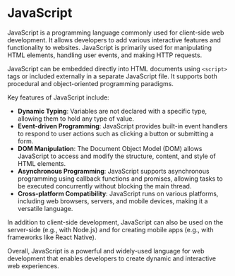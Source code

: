 # JavaScript

JavaScript is a programming language commonly used for client-side web development. It allows developers to add various interactive features and functionality to websites. JavaScript is primarily used for manipulating HTML elements, handling user events, and making HTTP requests.

JavaScript can be embedded directly into HTML documents using `<script>` tags or included externally in a separate JavaScript file. It supports both procedural and object-oriented programming paradigms.

Key features of JavaScript include:

- **Dynamic Typing**: Variables are not declared with a specific type, allowing them to hold any type of value.
- **Event-driven Programming**: JavaScript provides built-in event handlers to respond to user actions such as clicking a button or submitting a form.
- **DOM Manipulation**: The Document Object Model (DOM) allows JavaScript to access and modify the structure, content, and style of HTML elements.
- **Asynchronous Programming**: JavaScript supports asynchronous programming using callback functions and promises, allowing tasks to be executed concurrently without blocking the main thread.
- **Cross-platform Compatibility**: JavaScript runs on various platforms, including web browsers, servers, and mobile devices, making it a versatile language.

In addition to client-side development, JavaScript can also be used on the server-side (e.g., with Node.js) and for creating mobile apps (e.g., with frameworks like React Native).

Overall, JavaScript is a powerful and widely-used language for web development that enables developers to create dynamic and interactive web experiences.